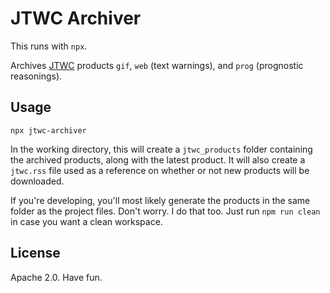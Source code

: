 # JTWC Archiver
This runs with `npx`.

Archives [JTWC](https://www.metoc.navy.mil/jtwc/jtwc.html) products `gif`, `web` (text warnings), and `prog` (prognostic reasonings).

## Usage
```
npx jtwc-archiver
```
In the working directory, this will create a `jtwc_products` folder containing the archived products, along with the latest product. It will also create a `jtwc.rss` file used as a reference on whether or not new products will be downloaded.

If you're developing, you'll most likely generate the products in the same folder as the project files. Don't worry. I do that too. Just run `npm run clean` in case you want a clean workspace.

## License
Apache 2.0. Have fun.
